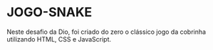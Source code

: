 # JOGO-SNAKE

Neste desafio da Dio, foi criado do zero o clássico jogo da cobrinha utilizando HTML, CSS e JavaScript. 

